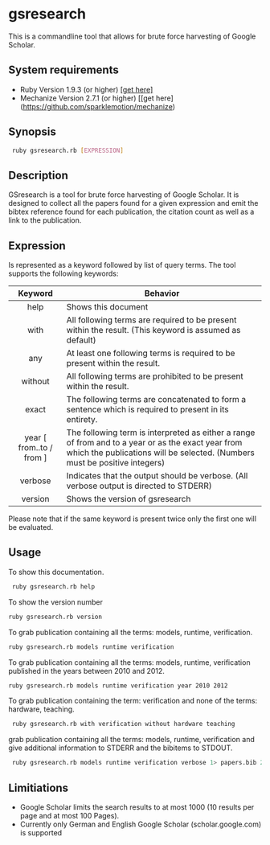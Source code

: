 gsresearch
==========
This is a commandline tool that allows for brute force harvesting of Google Scholar.

System requirements
-------------------

* Ruby Version 1.9.3 (or higher) [\[get here\]](https://www.ruby-lang.org/de/downloads/)
* Mechanize Version 2.7.1 (or higher) [\[get here\](https://github.com/sparklemotion/mechanize)

Synopsis
--------
```bash
 ruby gsresearch.rb [EXPRESSION]
```

Description
-----------

GSresearch is a tool for brute force harvesting of Google Scholar.
It is designed to collect all the papers found for a given expression
and emit the bibtex reference found for each publication, 
the citation count as well as a link to the publication.

Expression
----------

Is represented as a keyword followed by list of query terms.
The tool supports the following keywords:

Keyword       | Behavior
:------------:|---------------------------------------------------------
 help         | Shows this document
 with         | All following terms are required to be present within the result. (This keyword is assumed as default)
 any          | At least one following terms is required to be present within the result.
 without      | All following terms are prohibited to be present within the result.
 exact        | The following terms are concatenated to form a sentence which is required to present in its entirety.
 year [ from..to / from ] |  The following term is interpreted as either a range of from and to a year or as the exact year from which the publications will be selected. (Numbers must be positive integers)
 verbose      | Indicates that the output should be verbose. (All verbose output is directed to STDERR)
 version      | Shows the version of gsresearch

Please note that if the same keyword is present twice only the first one
will be evaluated. 
  
Usage
-----
To show this documentation.
```bash
 ruby gsresearch.rb help 
```
To show the version number
```bash
ruby gsresearch.rb version
```

To grab publication containing all the terms: models, runtime, verification.
```bash
ruby gsresearch.rb models runtime verification
```
To grab publication containing all the terms: models, runtime, verification published in the years between 2010 and 2012.
```bash
ruby gsresearch.rb models runtime verification year 2010 2012
```
To grab publication containing the term: verification and none of the terms: hardware, teaching.
```bash
 ruby gsresearch.rb with verification without hardware teaching
```
grab publication containing all the terms: models, runtime, verification and give additional information to STDERR and the bibitems to STDOUT.
```bash
 ruby gsresearch.rb models runtime verification verbose 1> papers.bib 2> error.log
```

Limitiations
------------

 * Google Scholar limits the search results to at most 1000 (10 results per page and at most 100 Pages).
 * Currently only German and English Google Scholar (scholar.google.com) is supported
